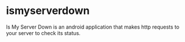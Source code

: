 # ismyserverdown

Is My Server Down is an android application that makes http requests to your server to check its status.
